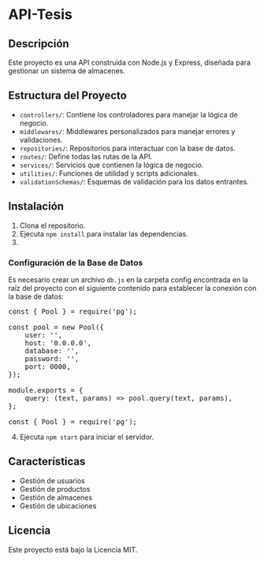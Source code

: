 # API-Tesis

## Descripción

Este proyecto es una API construida con Node.js y Express, diseñada para gestionar un sistema de almacenes.

## Estructura del Proyecto

-   `controllers/`: Contiene los controladores para manejar la lógica de negocio.
-   `middlewares/`: Middlewares personalizados para manejar errores y validaciones.
-   `repositories/`: Repositorios para interactuar con la base de datos.
-   `routes/`: Define todas las rutas de la API.
-   `services/`: Servicios que contienen la lógica de negocio.
-   `utilities/`: Funciones de utilidad y scripts adicionales.
-   `validationSchemas/`: Esquemas de validación para los datos entrantes.

## Instalación

1. Clona el repositorio.
2. Ejecuta `npm install` para instalar las dependencias.
3.

### Configuración de la Base de Datos

Es necesario crear un archivo `db.js` en la carpeta config encontrada en la raíz del proyecto con el siguiente contenido para establecer la conexión con la base de datos:

<pre>
const { Pool } = require('pg');

const pool = new Pool({
    user: '',
    host: '0.0.0.0',
    database: '',
    password: '',
    port: 0000,
});

module.exports = {
    query: (text, params) => pool.query(text, params),
};

const { Pool } = require('pg');
</pre>

4. Ejecuta `npm start` para iniciar el servidor.

## Características

-   Gestión de usuarios
-   Gestión de productos
-   Gestión de almacenes
-   Gestión de ubicaciones

## Licencia

Este proyecto está bajo la Licencia MIT.
